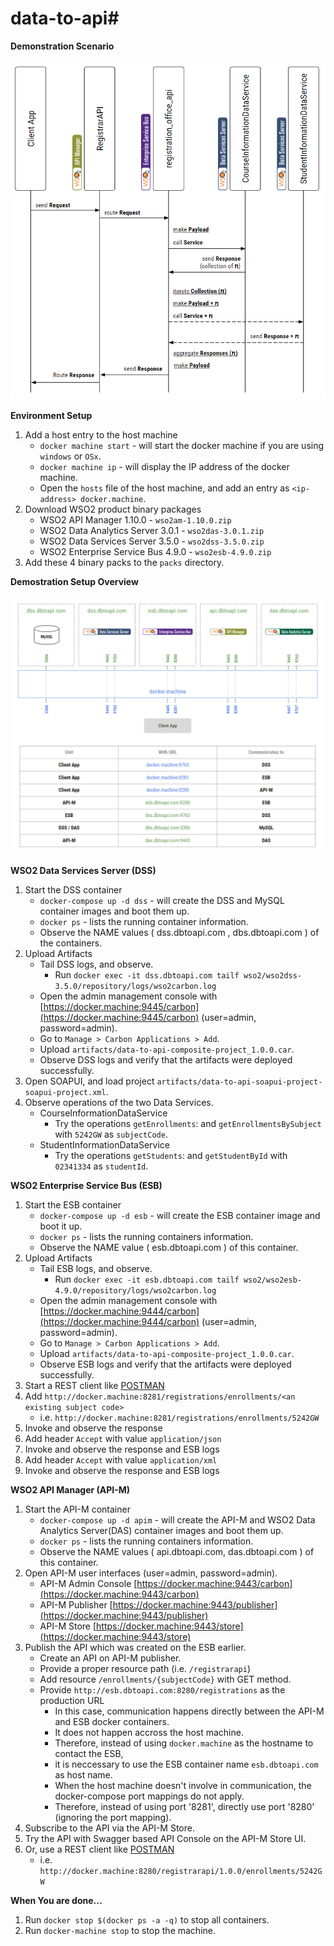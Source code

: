 # data-to-api#

**Demonstration Scenario**

![alt text](https://github.com/knightbeat/data-to-api/blob/master/artifacts/data-to-api-scenario.png "Demostration Scenario")


**Environment Setup**
	
  1. Add a host entry to the host machine
     - `docker machine start` - will start the docker machine if you are using `windows` or `OSx`.
     - `docker machine ip` - will display the IP address of the docker machine.
     - Open the `hosts` file of the host machine, and add an entry as `<ip-address> docker.machine`.
  2. Download WSO2 product binary packages
     - WSO2 API Manager 1.10.0 - `wso2am-1.10.0.zip`
     - WSO2 Data Analytics Server 3.0.1 - `wso2das-3.0.1.zip`
     - WSO2 Data Services Server 3.5.0 - `wso2dss-3.5.0.zip`
     - WSO2 Enterprise Service Bus 4.9.0 - `wso2esb-4.9.0.zip`
  3. Add these 4 binary packs to the `packs` directory.
  
**Demostration Setup Overview**

![alt text](https://github.com/knightbeat/data-to-api/blob/master/artifacts/data-to-api-topology-and-ports-mapping.png "Container Topology and Ports Mapping")
  
**WSO2 Data Services Server (DSS)**

  1. Start the DSS container
     - `docker-compose up -d dss` - will create the DSS and MySQL container images and boot them up.
     - `docker ps` - lists the running container information. 
     - Observe the NAME values ( dss.dbtoapi.com , dbs.dbtoapi.com ) of the containers.
  2. Upload Artifacts
     - Tail DSS logs, and observe.
         - Run `docker exec -it dss.dbtoapi.com tailf wso2/wso2dss-3.5.0/repository/logs/wso2carbon.log`
     - Open the admin management console with [https://docker.machine:9445/carbon](https://docker.machine:9445/carbon) (user=admin, password=admin).
     - Go to `Manage > Carbon Applications > Add`.
     - Upload `artifacts/data-to-api-composite-project_1.0.0.car`.
     - Observe DSS logs and verify that the artifacts were deployed successfully.
  3. Open SOAPUI, and load project  `artifacts/data-to-api-soapui-project-soapui-project.xml`.
  4. Observe operations of the two Data Services.
     - CourseInformationDataService
         - Try the operations `getEnrollments`: and `getEnrollmentsBySubject` with `5242GW` as `subjectCode`.
     - StudentInformationDataService
         - Try the operations `getStudents`: and `getStudentById` with `02341334` as `studentId`.
         
**WSO2 Enterprise Service Bus (ESB)**

  1. Start the ESB container
     - `docker-compose up -d esb` - will create the ESB container image and boot it up.
     - `docker ps` - lists the running containers information. 
     - Observe the NAME value ( esb.dbtoapi.com ) of this container.
  2. Upload Artifacts
     - Tail ESB logs, and observe.
         - Run `docker exec -it esb.dbtoapi.com tailf wso2/wso2esb-4.9.0/repository/logs/wso2carbon.log`
     - Open the admin management console with [https://docker.machine:9444/carbon](https://docker.machine:9444/carbon) (user=admin, password=admin).
     - Go to `Manage > Carbon Applications > Add`.
     - Upload `artifacts/data-to-api-composite-project_1.0.0.car`.
     - Observe ESB logs and verify that the artifacts were deployed successfully.
  3. Start a REST client like [POSTMAN](https://chrome.google.com/webstore/detail/postman/fhbjgbiflinjbdggehcddcbncdddomop?hl=en)
  3. Add `http://docker.machine:8281/registrations/enrollments/<an existing subject code>`
     - i.e. `http://docker.machine:8281/registrations/enrollments/5242GW`
  4. Invoke and observe the response
  5. Add header `Accept` with value `application/json`
  6. Invoke and observe the response and ESB logs
  7. Add header `Accept` with value `application/xml`
  8. Invoke and observe the response and ESB logs

**WSO2 API Manager (API-M)**

  1. Start the API-M container
     - `docker-compose up -d apim` - will create the API-M and WSO2 Data Analytics Server(DAS) container images and boot them up.
     - `docker ps` - lists the running containers information. 
     - Observe the NAME values ( api.dbtoapi.com, das.dbtoapi.com ) of this container.
  2. Open API-M user interfaces (user=admin, password=admin).
     - API-M Admin Console [https://docker.machine:9443/carbon](https://docker.machine:9443/carbon)
     - API-M Publisher [https://docker.machine:9443/publisher](https://docker.machine:9443/publisher)
     - API-M Store [https://docker.machine:9443/store](https://docker.machine:9443/store)
  3. Publish the API which was created on the ESB earlier.
     - Create an API on API-M publisher.
     - Provide a proper resource path (i.e. `/registrarapi`)
     - Add resource `/enrollments/{subjectCode}` with GET method.
     - Provide `http://esb.dbtoapi.com:8280/registrations` as the production URL
         - In this case, communication happens directly between the API-M and ESB docker containers.
         - It does not happen accross the host machine.
         - Therefore, instead of using `docker.machine` as the hostname to contact the ESB,
         - it is neccessary to use the ESB container name `esb.dbtoapi.com` as host name.
         - When the host machine doesn't involve in communication, the docker-compose port mappings do not apply.
         - Therefore, instead of using port '8281', directly use port '8280' (ignoring the port mapping).
  4. Subscribe to the API via the API-M Store.
  5. Try the API with Swagger based API Console on the API-M Store UI.
  6. Or, use a REST client like [POSTMAN](https://chrome.google.com/webstore/detail/postman/fhbjgbiflinjbdggehcddcbncdddomop?hl=en)
     - i.e. `http://docker.machine:8280/registrarapi/1.0.0/enrollments/5242GW`

**When You are done...**

  1. Run `docker stop $(docker ps -a -q)` to stop all containers.
  2. Run `docker-machine stop` to stop the machine.
  
